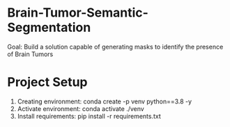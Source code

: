 # Brain-Tumor-Semantic-Segmentation
Goal: Build a solution capable of generating masks to identify the presence of Brain Tumors


# Project Setup

1) Creating environment: conda create -p venv python==3.8 -y
2) Activate environment: conda activate ./venv
3) Install requirements: pip install -r requirements.txt

